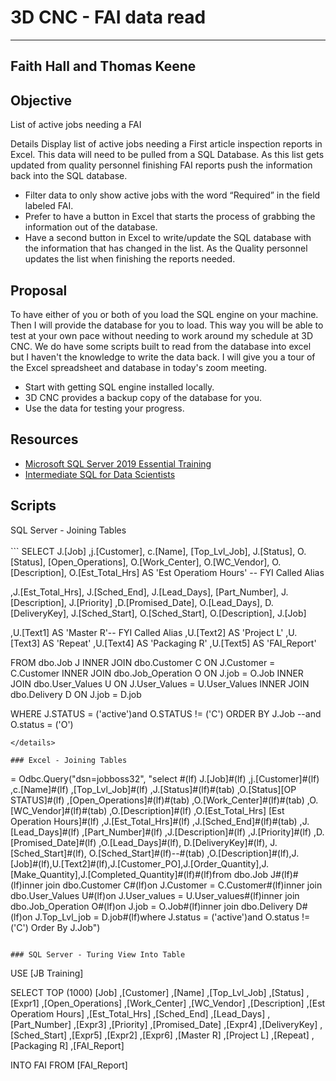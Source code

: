 # 3D CNC - FAI data read
---
Faith Hall and Thomas Keene
---
## Objective
List of active jobs needing a FAI
 
Details
Display list of active jobs needing a First article inspection reports in Excel. This data will need to be pulled from a SQL Database. As this list gets updated from quality personnel finishing FAI reports push the information back into the SQL database. 
- Filter data to only show active jobs with the word “Required” in the field labeled FAI. 
- Prefer to have a button in Excel that starts the process of grabbing the information out of the database. 
- Have a second button in Excel to write/update the SQL database with the information that has changed in the list. As the Quality personnel updates the list when finishing the reports needed. 

## Proposal
To have either of you or both of you load the SQL engine on your machine. Then I will provide the database for you to load. This way you will be able to test at your own pace without needing to work around my schedule at 3D CNC. We do have some scripts built to read from the database into excel but I haven't the knowledge to write the data back. I will give you a tour of the Excel spreadsheet and database in today's zoom meeting.
- Start with getting SQL engine installed locally. 
- 3D CNC provides a backup copy of the database for you. 
- Use the data for testing your progress.

## Resources 
- [Microsoft SQL Server 2019 Essential Training](https://www.linkedin.com/learning-login/share?forceAccount=false&redirect=https%3A%2F%2Fwww.linkedin.com%2Flearning%2Fmicrosoft-sql-server-2019-essential-training%3Ftrk%3Dshare_ent_url%26shareId%3DEYYpokdQQ1y5WMY6ToeNpA%253D%253D)
- [Intermediate SQL for Data Scientists](https://www.linkedin.com/learning/intermediate-sql-for-data-scientists/the-need-for-sql-in-data-science)

## Scripts
</details>
<summary>SQL Server - Joining Tables</summary>
<br>
```
SELECT J.[Job] ,j.[Customer], c.[Name], [Top_Lvl_Job], J.[Status], O.[Status], [Open_Operations],
O.[Work_Center], O.[WC_Vendor], O.[Description], O.[Est_Total_Hrs] AS 'Est Operatiom Hours' -- FYI Called Alias
 
,J.[Est_Total_Hrs], J.[Sched_End], J.[Lead_Days], [Part_Number], J.[Description], J.[Priority] 
,D.[Promised_Date], O.[Lead_Days], D.[DeliveryKey], J.[Sched_Start], O.[Sched_Start], O.[Description], J.[Job]
 
,U.[Text1] AS 'Master R'-- FYI Called Alias
,U.[Text2] AS 'Project L'
,U.[Text3] AS 'Repeat'
,U.[Text4] AS 'Packaging R'
,U.[Text5] AS 'FAI_Report'
 
FROM dbo.Job J
INNER JOIN dbo.Customer C ON J.Customer = C.Customer
INNER JOIN dbo.Job_Operation O ON J.job = O.Job
INNER JOIN dbo.User_Values U ON J.User_Values = U.User_Values
INNER JOIN dbo.Delivery D ON J.job = D.job

WHERE J.STATUS = ('active')and O.STATUS != ('C') ORDER BY J.Job --and O.status = ('O')
```
</details>

### Excel - Joining Tables
```
= Odbc.Query("dsn=jobboss32", "select #(lf)      J.[Job]#(lf)      ,j.[Customer]#(lf)      ,c.[Name]#(lf)      ,[Top_Lvl_Job]#(lf)      ,J.[Status]#(lf)#(tab)  ,O.[Status][OP STATUS]#(lf)  ,[Open_Operations]#(lf)#(tab)  ,O.[Work_Center]#(lf)#(tab)  ,O.[WC_Vendor]#(lf)#(tab)  ,O.[Description]#(lf)      ,O.[Est_Total_Hrs] [Est Operation Hours]#(lf)      ,J.[Est_Total_Hrs]#(lf)      ,J.[Sched_End]#(lf)#(tab)  ,J.[Lead_Days]#(lf)      ,[Part_Number]#(lf)      ,J.[Description]#(lf)      ,J.[Priority]#(lf)      ,D.[Promised_Date]#(lf)   ,O.[Lead_Days]#(lf), D.[DeliveryKey]#(lf), J.[Sched_Start]#(lf), O.[Sched_Start]#(lf)--#(tab)  ,O.[Description]#(lf),J.[Job]#(lf),U.[Text2]#(lf),J.[Customer_PO],J.[Order_Quantity],J.[Make_Quantity],J.[Completed_Quantity]#(lf)#(lf)from dbo.Job J#(lf)#(lf)inner join dbo.Customer C#(lf)on J.Customer = C.Customer#(lf)inner join dbo.User_Values U#(lf)on J.User_values = U.User_values#(lf)inner join dbo.Job_Operation O#(lf)on J.job = O.Job#(lf)inner join dbo.Delivery D#(lf)on J.Top_Lvl_job = D.job#(lf)where J.status = ('active')and O.status != ('C') Order By J.Job")
```

### SQL Server - Turing View Into Table
```
USE [JB Training]

SELECT TOP (1000) [Job]
      ,[Customer]
      ,[Name]
      ,[Top_Lvl_Job]
      ,[Status]
      ,[Expr1]
      ,[Open_Operations]
      ,[Work_Center]
      ,[WC_Vendor]
      ,[Description]
      ,[Est Operatiom Hours]
      ,[Est_Total_Hrs]
      ,[Sched_End]
      ,[Lead_Days]
      ,[Part_Number]
      ,[Expr3]
      ,[Priority]
      ,[Promised_Date]
      ,[Expr4]
      ,[DeliveryKey]
      ,[Sched_Start]
      ,[Expr5]
      ,[Expr2]
      ,[Expr6]
      ,[Master R]
      ,[Project L]
      ,[Repeat]
      ,[Packaging R]
      ,[FAI_Report]

INTO FAI
FROM [FAI_Report]
```
